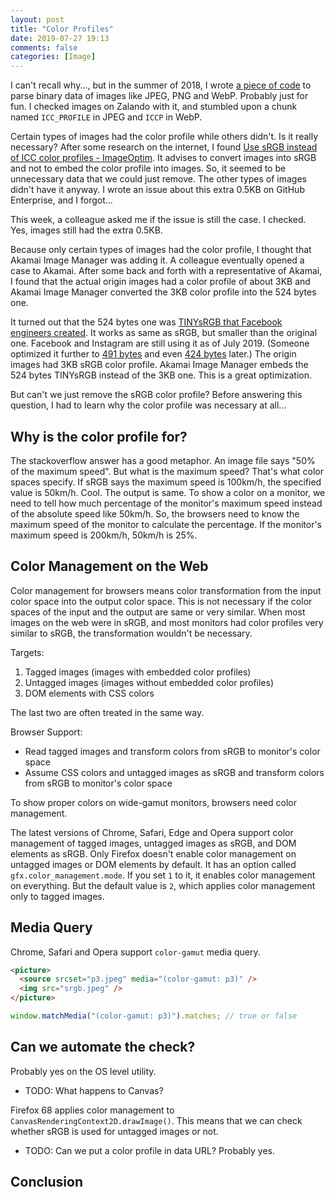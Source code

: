 ```yaml
---
layout: post
title: "Color Profiles"
date: 2019-07-27 19:13
comments: false
categories: [Image]
---
```


I can't recall why..., but in the summer of 2018, I wrote [a piece of code](https://github.com/shuhei/incomplete-image-parser) to parse binary data of images like JPEG, PNG and WebP. Probably just for fun. I checked images on Zalando with it, and stumbled upon a chunk named `ICC_PROFILE` in JPEG and `ICCP` in WebP.

Certain types of images had the color profile while others didn't. Is it really necessary? After some research on the internet, I found [Use sRGB instead of ICC color profiles - ImageOptim](https://imageoptim.com/color-profiles.html). It advises to convert images into sRGB and not to embed the color profile into images. So, it seemed to be unnecessary data that we could just remove. The other types of images didn't have it anyway. I wrote an issue about this extra 0.5KB on GitHub Enterprise, and I forgot...

This week, a colleague asked me if the issue is still the case. I checked. Yes, images still had the extra 0.5KB.

Because only certain types of images had the color profile, I thought that Akamai Image Manager was adding it. A colleague eventually opened a case to Akamai. After some back and forth with a representative of Akamai, I found that the actual origin images had a color profile of about 3KB and Akamai Image Manager converted the 3KB color profile into the 524 bytes one.

It turned out that the 524 bytes one was [TINYsRGB that Facebook engineers created](https://www.facebook.com/notes/facebook-engineering/under-the-hood-improving-facebook-photos/10150630639853920/). It works as same as sRGB, but smaller than the original one. Facebook and Instagram are still using it as of July 2019. (Someone optimized it further to [491 bytes](https://pippin.gimp.org/sRGBz/) and even [424 bytes](https://photosauce.net/blog/post/making-a-minimal-srgb-icc-profile-part-1-trim-the-fat-abuse-the-spec) later.) The origin images had 3KB sRGB color profile. Akamai Image Manager embeds the 524 bytes TINYsRGB instead of the 3KB one. This is a great optimization.

But can't we just remove the sRGB color profile? Before answering this question, I had to learn why the color profile was necessary at all...

## Why is the color profile for?

The stackoverflow answer has a good metaphor. An image file says "50% of the maximum speed". But what is the maximum speed? That's what color spaces specify. If sRGB says the maximum speed is 100km/h, the specified value is 50km/h. Cool. The output is same. To show a color on a monitor, we need to tell how much percentage of the monitor's maximum speed instead of the absolute speed like 50km/h. So, the browsers need to know the maximum speed of the monitor to calculate the percentage. If the monitor's maximum speed is 200km/h, 50km/h is 25%.

## Color Management on the Web

Color management for browsers means color transformation from the input color space into the output color space. This is not necessary if the color spaces of the input and the output are same or very similar. When most images on the web were in sRGB, and most monitors had color profiles very similar to sRGB, the transformation wouldn't be necessary.

Targets:

1. Tagged images (images with embedded color profiles)
2. Untagged images (images without embedded color profiles)
3. DOM elements with CSS colors

The last two are often treated in the same way.

Browser Support:

- Read tagged images and transform colors from sRGB to monitor's color space
- Assume CSS colors and untagged images as sRGB and transform colors from sRGB to monitor's color space

To show proper colors on wide-gamut monitors, browsers need color management.

The latest versions of Chrome, Safari, Edge and Opera support color management of tagged images, untagged images as sRGB, and DOM elements as sRGB. Only Firefox doesn't enable color management on untagged images or DOM elements by default. It has an option called `gfx.color_management.mode`. If you set `1` to it, it enables color management on everything. But the default value is `2`, which applies color management only to tagged images.

## Media Query

Chrome, Safari and Opera support `color-gamut` media query.

```html
<picture>
  <source srcset="p3.jpeg" media="(color-gamut: p3)" />
  <img src="srgb.jpeg" />
</picture>
```

```js
window.matchMedia("(color-gamut: p3)").matches; // true or false
```

## Can we automate the check?

Probably yes on the OS level utility.

- TODO: What happens to Canvas?

Firefox 68 applies color management to `CanvasRenderingContext2D.drawImage()`. This means that we can check whether sRGB is used for untagged images or not.

- TODO: Can we put a color profile in data URL? Probably yes.

## Conclusion
